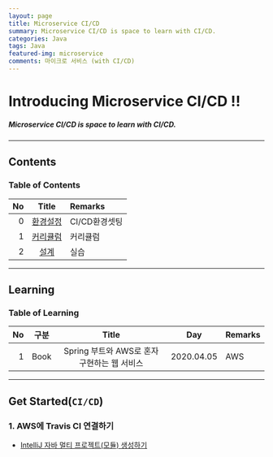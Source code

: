 ```yaml
---
layout: page
title: Microservice CI/CD
summary: Microservice CI/CD is space to learn with CI/CD.
categories: Java
tags: Java
featured-img: microservice
comments: 마이크로 서비스 (with CI/CD)
---
```


# Introducing Microservice CI/CD !!

#####  Microservice CI/CD is space to learn with CI/CD.

---

## Contents

### Table of Contents

|No|Title|Remarks|
|--:|:-:|:--|
|0|[환경설정](#install)|CI/CD환경셋팅|
|1|[커리큘럼](#Syllabus)|커리큘럼 |
|2|[설계](#Design)|실습|

---

## Learning

### Table of Learning

|No|구분|Title|Day|Remarks|
|--:|:-:|:--:|:-:|:--|
|1|Book|Spring 부트와 AWS로 혼자 구현하는 웹 서비스|2020.04.05|AWS|

---

<a name="install"/>

## Get Started(`CI/CD`)

### 1. AWS에 Travis CI 연결하기
* [IntelliJ 자바 멀티 프로젝트(모듈) 생성하기](https://whitepaek.tistory.com/47)